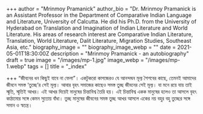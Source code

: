 +++
author = "Mrinmoy Pramanick"
author_bio = "Dr. Mrinmoy Pramanick is an Assistant Professor in the Department of Comparative Indian Language and Literature, University of Calcutta. He did his Ph.D. from the University of Hyderabad on Translation and Imagination of Indian Literature and World Literature.  His areas of research interest are Comparative Indian Literature, Translation, World Literature, Dalit Literature, Migration Studies, Southeast Asia, etc."
biography_image = ""
biography_image_webp = ""
date = 2021-05-01T18:30:00Z
description = "Mrinmoy Pramanick - an autobiography"
draft = true
image = "/images/mp-1.jpg"
image_webp = "/images/mp-1.webp"
tags = []
title = "_index"

+++
“জীবনের ধন কিছুই যাবে না ফেলা”। একটুকরো কাগজেরও যে আনন্দঘন মূল্য শৈশবের কাছে, তেমনই আমাদের জীবনে সমস্ত ‘তুচ্ছে’র সেই মূল্য। আবার বৃহৎ সমাজের কাছেও সমস্ত তুচ্ছ জীবনের সেই মূল্য। যা মনে রয়ে যায় তাই স্মৃতি, স্মৃতিই আখর। এই আখর দিয়েই মানুষের চিন্তাবিশ্ব তৈরি হয়। এই চিন্তাবিশ্ব একক মানুষের হলেও তা আসলে বৃহৎ কাঠামোর সঙ্গে কেমন সুতোয় বাঁধা। তুচ্ছ মানুষের জীবনের সমস্ত তুচ্ছ আখর আসলে একের নয় বহুর বহু তুচ্ছের সঙ্গে সমান ও স্বতন্ত্র।